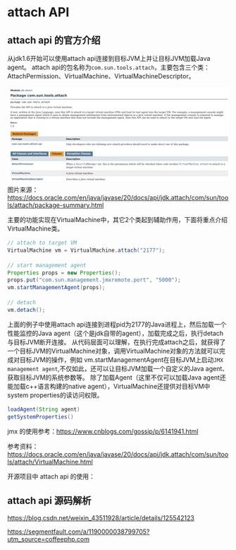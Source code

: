 # attach API

## attach api 的官方介绍
从jdk1.6开始可以使用attach api连接到目标JVM上并让目标JVM加载Java agent。
attach api的包名称为`com.sun.tools.attach`，主要包含三个类：
AttachPermission、VirtualMachine、VirtualMachineDescriptor。

![attach api 官方文档](./images/attach-api.png)
图片来源：https://docs.oracle.com/en/java/javase/20/docs/api/jdk.attach/com/sun/tools/attach/package-summary.html

主要的功能实现在VirtualMachine中，其它2个类起到辅助作用，下面将重点介绍VirtualMachine类。

```java
// attach to target VM
VirtualMachine vm = VirtualMachine.attach("2177");

// start management agent
Properties props = new Properties();
props.put("com.sun.management.jmxremote.port", "5000");
vm.startManagementAgent(props);

// detach
vm.detach();
```
上面的例子中使用attach api连接到进程pid为2177的Java进程上，然后加载一个性能监控的Java agent（这个是jdk自带的agent），加载完成之后，执行detach与目标JVM断开连接。
从代码层面可以理解，在执行完成attach之后，就获得了一个目标JVM的VirtualMachine对象，调用VirtualMachine对象的方法就可以完成对目标JVM的操作，例如
vm.startManagementAgent在目标JVM上启动`JMX management agent`,不仅如此，还可以让目标JVM加载一个自定义的Java agent、获取目标JVM的系统参数等。
除了加载Agent（这里不仅可以加载Java agent还能加载c++语言构建的native agent），VirtualMachine还提供对目标VM中system properties的读访问权限。
```java
loadAgent(String agent)
getSystemProperties()
```
jmx 的使用参考：https://www.cnblogs.com/gossip/p/6141941.html

参考资料：https://docs.oracle.com/en/java/javase/20/docs/api/jdk.attach/com/sun/tools/attach/VirtualMachine.html

开源项目中 attach api 的使用：


## attach api 源码解析




https://blog.csdn.net/weixin_43511928/article/details/125542123

https://segmentfault.com/a/1190000038799705?utm_source=coffeephp.com